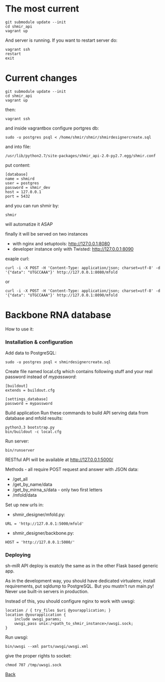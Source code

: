 The most current
================
```
git submodule update --init
cd shmir_api
vagrant up
```

And server is running. If you want to restart server do:
```
vagrant ssh
restart
exit
```


Current changes
===============

```
git submodule update --init
cd shmir_api
vagrant up
```
then:
```
vagrant ssh
```
and inside vagrantbox configure portgres db:
```
sudo -u postgres psql < /home/shmir/shmir/shmirdesignercreate.sql
```
and into file:
```
/usr/lib/python2.7/site-packages/shmir_api-2.0-py2.7.egg/shmir.conf
```
put content:
```
[database]
name = shmird
user = postgres
password = shmir_dev
host = 127.0.0.1
port = 5432
```
and you can run shmir by:
```
shmir
```
will automatize it ASAP

finally it will be served on two instances

- with nginx and setuptools: http://127.0.0.1:8080
- developer instance only with Twisted: http://127.0.0.1:8090

exaple curl:

```
curl -i -X POST -H 'Content-Type: application/json; charset=utf-8' -d '{"data": "UTGCCAAA"}' http://127.0.0.1:8080/mfold
```
or
```
curl -i -X POST -H 'Content-Type: application/json; charset=utf-8' -d '{"data": "UTGCCAAA"}' http://127.0.0.1:8090/mfold
```

Backbone RNA database
==========================

How to use it:

### Installation & configuration

Add data to PostgreSQL:
```
sudo -u postgres psql < shmirdesignercreate.sql
```
Create file named local.cfg which contains following stuff and your real password instead of *mypassword*:
```
[buildout]
extends = buildout.cfg

[settings_database]
password = mypassword
```
Build application
Run these commands to build API serving data from database and mfold results:
```
python3.3 bootstrap.py
bin/buildout -c local.cfg
```
Run server:
```
bin/runserver
```
RESTful API will be available at http://127.0.0.1:5000/

Methods - all require POST request and answer with JSON data:
* /get_all
* /get_by_name/data
* /get_by_mirna_s/data - only two first letters
* /mfold/data

Set up new urls in:
* shmir_designer/mfold.py:
```
URL = 'http://127.0.0.1:5000/mfold'
```
* shmir_designer/backbone.py:
```
HOST = 'http://127.0.0.1:5000/'
```

### Deploying

sh-miR API deploy is exatcly the same as in the other Flask based generic app.

As in the development way, you should have dedicated virtualenv, install requirements, put sqldump to PostgreSQL. But you mustn't run main.py! Never use built-in servers in production.

Instead of this, you should configure nginx to work with uwsgi:

```
location / { try_files $uri @yourapplication; }
location @yourapplication {
    include uwsgi_params;
    uwsgi_pass unix:/<path_to_shmir_instance>/uwsgi.sock;
}
```

Run uwsgi:
```
bin/uwsgi --xml parts/uwsgi/uwsgi.xml
```
give the proper rights to socket:
```
chmod 707 /tmp/uwsgi.sock
```

[Back](../README.md)
